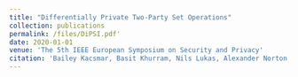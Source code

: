 ```yaml
---
title: "Differentially Private Two-Party Set Operations"
collection: publications
permalink: /files/DiPSI.pdf'
date: 2020-01-01
venue: 'The 5th IEEE European Symposium on Security and Privacy'
citation: 'Bailey Kacsmar, Basit Khurram, Nils Lukas, Alexander Norton, Masoumeh Shafieinejad, Zhiwei Shang, Yasser Baseri, Maryam Sepehri, Simon Oya, Florian Kerschbaum, Differentially Private Two-Party Set Operations, IEEE EuroS&P 2020'
---
```


